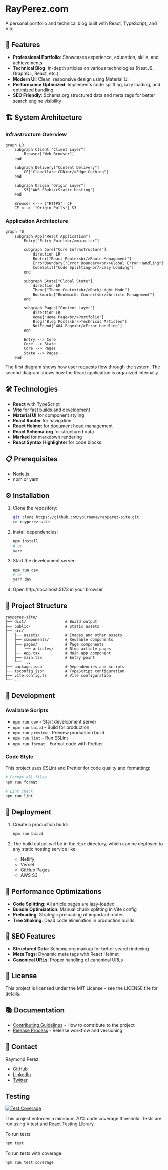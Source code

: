 # RayPerez.com

A personal portfolio and technical blog built with React, TypeScript, and Vite.

## 🚀 Features

- **Professional Portfolio**: Showcases experience, education, skills, and achievements
- **Technical Blog**: In-depth articles on various technologies (NestJS, GraphQL, React, etc.)
- **Modern UI**: Clean, responsive design using Material UI
- **Performance Optimized**: Implements code splitting, lazy loading, and optimized bundling
- **SEO Friendly**: Schema.org structured data and meta tags for better search engine visibility

## 🏗️ System Architecture

### Infrastructure Overview

```mermaid
graph LR
    subgraph Client["Client Layer"]
        Browser["Web Browser"]
    end

    subgraph Delivery["Content Delivery"]
        CF["Cloudflare CDN<br/>Edge Caching"]
    end

    subgraph Origin["Origin Layer"]
        S3["AWS S3<br/>Static Hosting"]
    end

    Browser <--> |"HTTPS"| CF
    CF <--> |"Origin Pulls"| S3
```

### Application Architecture

```mermaid
graph TB
    subgraph App["React Application"]
        Entry["Entry Point<br/>main.tsx"]

        subgraph Core["Core Infrastructure"]
            direction LR
            Router["React Router<br/>Route Management"]
            ErrorBoundary["Error Boundary<br/>Global Error Handling"]
            CodeSplit["Code Splitting<br/>Lazy Loading"]
        end

        subgraph State["Global State"]
            direction LR
            Theme["Theme Context<br/>Dark/Light Mode"]
            Bookmarks["Bookmarks Context<br/>Article Management"]
        end

        subgraph Pages["Content Layer"]
            direction LR
            Home["Home Page<br/>Portfolio"]
            Blog["Blog Posts<br/>Technical Articles"]
            NotFound["404 Page<br/>Error Handling"]
        end

        Entry --> Core
        Core --> State
        Core --> Pages
        State --> Pages
    end
```

The first diagram shows how user requests flow through the system. The second diagram shows how the React application is organized internally.

## 🛠️ Technologies

- **React** with TypeScript
- **Vite** for fast builds and development
- **Material UI** for component styling
- **React Router** for navigation
- **React Helmet** for document head management
- **React Schema.org** for structured data
- **Marked** for markdown rendering
- **React Syntax Highlighter** for code blocks

## 📋 Prerequisites

- Node.js
- npm or yarn

## ⚙️ Installation

1. Clone the repository:

   ```bash
   git clone https://github.com/yourname/rayperez-site.git
   cd rayperez-site
   ```

2. Install dependencies:

   ```bash
   npm install
   # or
   yarn
   ```

3. Start the development server:

   ```bash
   npm run dev
   # or
   yarn dev
   ```

4. Open http://localhost:5173 in your browser

## 📁 Project Structure

```
rayperez-site/
├── dist/                 # Build output
├── public/               # Static assets
├── src/
│   ├── assets/           # Images and other assets
│   ├── components/       # Reusable components
│   ├── pages/            # Page components
│   │   └── articles/     # Blog article pages
│   ├── App.tsx           # Main app component
│   ├── main.tsx          # Entry point
│   └── ...
├── package.json          # Dependencies and scripts
├── tsconfig.json         # TypeScript configuration
├── vite.config.ts        # Vite configuration
└── ...
```

## 🔧 Development

### Available Scripts

- `npm run dev` - Start development server
- `npm run build` - Build for production
- `npm run preview` - Preview production build
- `npm run lint` - Run ESLint
- `npm run format` - Format code with Prettier

### Code Style

This project uses ESLint and Prettier for code quality and formatting:

```bash
# Format all files
npm run format

# Lint check
npm run lint
```

## 🚀 Deployment

1. Create a production build:

   ```bash
   npm run build
   ```

2. The build output will be in the `dist` directory, which can be deployed to any static hosting service like:
   - Netlify
   - Vercel
   - GitHub Pages
   - AWS S3

## 🔄 Performance Optimizations

- **Code Splitting**: All article pages are lazy-loaded
- **Bundle Optimization**: Manual chunk splitting in Vite config
- **Preloading**: Strategic preloading of important routes
- **Tree Shaking**: Dead code elimination in production builds

## 🧰 SEO Features

- **Structured Data**: Schema.org markup for better search indexing
- **Meta Tags**: Dynamic meta tags with React Helmet
- **Canonical URLs**: Proper handling of canonical URLs

## 📝 License

This project is licensed under the MIT License - see the LICENSE file for details.

## 📚 Documentation

- [Contributing Guidelines](CONTRIBUTING.md) - How to contribute to the project
- [Release Process](docs/RELEASE_PROCESS.md) - Release workflow and versioning

## 🤝 Contact

Raymond Perez:

- [GitHub](https://github.com/rspraymond)
- [LinkedIn](https://www.linkedin.com/in/raymond-perez-eng/)
- [Twitter](https://twitter.com/onlyray7)

## Testing

[![Test Coverage](https://img.shields.io/badge/coverage-70%25-yellow)](coverage)

This project enforces a minimum 70% code coverage threshold. Tests are run using Vitest and React Testing Library.

To run tests:

```bash
npm test
```

To run tests with coverage:

```bash
npm run test:coverage
```
